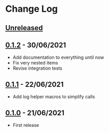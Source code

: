 # Change Log

## [Unreleased]

## [0.1.2] - **30/06/2021**

* Add documentation to everything until now
* Fix very nested items
* Revise integration tests

## [0.1.1] - **22/06/2021**

* Add log helper macros to simplify calls

## [0.1.0] - **21/06/2021**

* First release


[Unreleased]: https://github.com/lucas-miranda/tree_decorator/compare/v0.1.2...HEAD
[0.1.2]: https://github.com/lucas-miranda/tree_decorator/compare/v0.1.1...v0.1.2
[0.1.1]: https://github.com/lucas-miranda/tree_decorator/compare/v0.1.0...v0.1.1
[0.1.0]: https://github.com/lucas-miranda/tree_decorator/compare/08787f7...v0.1.0
